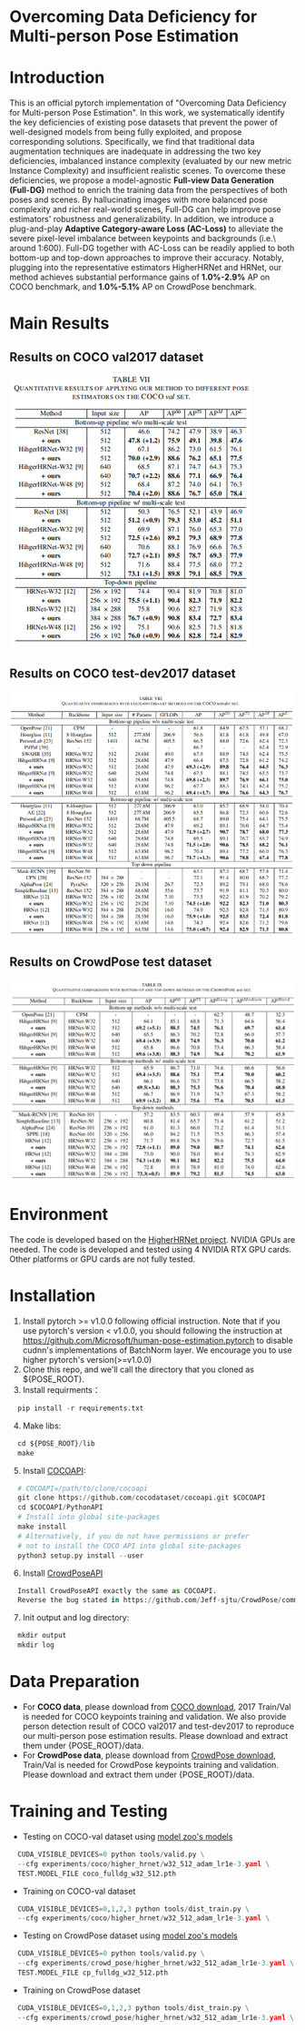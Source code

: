 # Overcoming Data Deficiency for Multi-person Pose Estimation
# Introduction
This is an official pytorch implementation of "Overcoming Data Deficiency for Multi-person Pose Estimation". In this work, we systematically identify the key deficiencies of existing pose datasets that prevent the power of well-designed models from being fully exploited, and propose corresponding solutions. Specifically, we find that traditional data augmentation techniques are inadequate in addressing the two key deficiencies, imbalanced instance complexity (evaluated by our new metric Instance Complexity) and insufficient realistic scenes. To overcome these deficiencies, we propose a model-agnostic **Full-view Data Generation (Full-DG)** method to enrich the training data from the perspectives of both poses and scenes. By hallucinating images with more balanced pose complexity and richer real-world scenes, Full-DG can help improve pose estimators' robustness and generalizability. In addition, we introduce a plug-and-play **Adaptive Category-aware Loss (AC-Loss)** to alleviate the severe pixel-level imbalance between keypoints and backgrounds (i.e.\ around 1:600). Full-DG together with AC-Loss can be readily applied to both bottom-up and top-down approaches to improve their accuracy. Notably, plugging into the representative estimators HigherHRNet and HRNet, our method achieves substantial performance gains of **1.0%-2.9%** AP on COCO benchmark, and **1.0%-5.1%** AP on CrowdPose benchmark.
# Main Results
## Results on COCO val2017 dataset
![](https://github.com/vikki-dai/Full-DG/blob/Full-DG/visualization/main_results_COCO_val.png)
## Results on  COCO test-dev2017 dataset
![](https://github.com/vikki-dai/Full-DG/blob/Full-DG/visualization/main_results_COCO_testdev.png)
## Results on CrowdPose test dataset
![](https://github.com/vikki-dai/Full-DG/blob/Full-DG/visualization/main_results_CrowdPose_test.png)
# Environment
The code is developed based on the [HigherHRNet project](https://github.com/HRNet/HigherHRNet-Human-Pose-Estimation). NVIDIA GPUs are needed. The code is developed and tested using 4 NVIDIA RTX GPU cards. Other platforms or GPU cards are not fully tested.
# Installation
1. Install pytorch >= v1.0.0 following official instruction. Note that if you use pytorch's version < v1.0.0, you should following the instruction at https://github.com/Microsoft/human-pose-estimation.pytorch to disable cudnn's implementations of BatchNorm layer. We encourage you to use higher pytorch's version(>=v1.0.0)
2. Clone this repo, and we'll call the directory that you cloned as ${POSE_ROOT}.
3. Install requirments：
```python
  pip install -r requirements.txt
```
4. Make libs:
```python
  cd ${POSE_ROOT}/lib
  make
```
5. Install [COCOAPI](https://github.com/cocodataset/cocoapi):
```python
  # COCOAPI=/path/to/clone/cocoapi
  git clone https://github.com/cocodataset/cocoapi.git $COCOAPI
  cd $COCOAPI/PythonAPI
  # Install into global site-packages
  make install
  # Alternatively, if you do not have permissions or prefer
  # not to install the COCO API into global site-packages
  python3 setup.py install --user 
```
6. Install [CrowdPoseAPI](https://github.com/Jeff-sjtu/CrowdPose)
```python
  Install CrowdPoseAPI exactly the same as COCOAPI.
  Reverse the bug stated in https://github.com/Jeff-sjtu/CrowdPose/commit/785e70d269a554b2ba29daf137354103221f479e**
```
7. Init output and log directory:
```python
  mkdir output 
  mkdir log
```
# Data Preparation
* For **COCO data**, please download from [COCO download](https://cocodataset.org/#download), 2017 Train/Val is needed for COCO keypoints training and validation. We also provide person detection result of COCO val2017 and test-dev2017 to reproduce our multi-person pose estimation results. Please download and extract them under {POSE_ROOT}/data.  
* For **CrowdPose data**, please download from [CrowdPose download](https://github.com/Jeff-sjtu/CrowdPose#dataset), Train/Val is needed for CrowdPose keypoints training and validation. Please download and extract them under {POSE_ROOT}/data.
# Training and Testing
* Testing on COCO-val dataset using [model zoo's models](https://github.com/vikki-dai/Full-DG/blob/Full-DG/model_zoo.txt)
```python
  CUDA_VISIBLE_DEVICES=0 python tools/valid.py \
  --cfg experiments/coco/higher_hrnet/w32_512_adam_lr1e-3.yaml \
  TEST.MODEL_FILE coco_fulldg_w32_512.pth
```
* Training on COCO-val dataset
```python
  CUDA_VISIBLE_DEVICES=0,1,2,3 python tools/dist_train.py \
  --cfg experiments/coco/higher_hrnet/w32_512_adam_lr1e-3.yaml \
```
* Testing on CrowdPose dataset using [model zoo's models](https://github.com/vikki-dai/Full-DG/blob/Full-DG/model_zoo.txt)
```python
  CUDA_VISIBLE_DEVICES=0 python tools/valid.py \
  --cfg experiments/crowd_pose/higher_hrnet/w32_512_adam_lr1e-3.yaml \
  TEST.MODEL_FILE cp_fulldg_w32_512.pth
```
* Training on CrowdPose dataset
```python
  CUDA_VISIBLE_DEVICES=0,1,2,3 python tools/dist_train.py \
  --cfg experiments/crowd_pose/higher_hrnet/w32_512_adam_lr1e-3.yaml \
```
